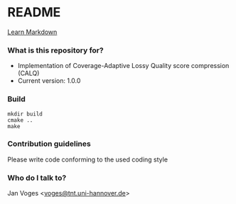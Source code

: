 # README #

[Learn Markdown](https://bitbucket.org/tutorials/markdowndemo)

### What is this repository for? ###

* Implementation of Coverage-Adaptive Lossy Quality score compression (CALQ)
* Current version: 1.0.0

### Build ###

    mkdir build
    cmake ..
    make

### Contribution guidelines ###

Please write code conforming to the used coding style

### Who do I talk to? ###

Jan Voges <[voges@tnt.uni-hannover.de](mailto:voges@tnt.uni-hannover.de)>